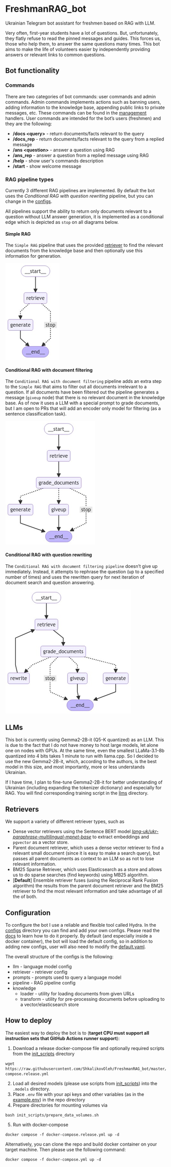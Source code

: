 # FreshmanRAG_bot
Ukrainian Telegram bot assistant for freshmen based on RAG with LLM.

Very often, first-year students have a lot of questions. But, unfortunately, they flatly refuse to read the pinned messages and guides. This forces us, those who help them, to answer the same questions many times. This bot aims to make the life of volunteers easier by independently providing answers or relevant links to common questions.

## Bot functionality

### Commands
There are two categories of bot commands: user commands and admin commands. Admin commands implements actions such as banning users, adding information to the knowledge base, appending public links to private messages, etc. These commands can be found in the [management](./bot/handlers/management.py) handlers. User commands are intended for the bot’s users (freshmen) and they are the following:
+ **/docs \<query\>** - return documents/facts relevant to the query
+ **/docs_rep** - return documents/facts relevant to the query from a replied message
+ **/ans \<question\>** - answer a question using RAG
+ **/ans_rep** - answer a question from a replied message using RAG
+ **/help** - show user's commands description
+ **/start** - show welcome message

### RAG pipeline types
Currently 3 different RAG pipelines are implemented. By default the bot uses the *Conditional RAG with question rewriting* pipeline, but you can change in the [configs](#configuration).

All pipelines support the ability to return only documents relevant to a question without LLM answer generation, it is implemented as a conditional edge which is depicted as `stop` on all diagrams below.

#### Simple RAG
The `Simple RAG` pipeline that uses the provided [retriever](#retrievers) to find the relevant documents from the knowledge base and then optionally use this information for generation.

![Simple RAG](assets/simple_rag.png)

#### Conditional RAG with document filtering
The `Conditional RAG with document filtering` pipeline adds an extra step to the `Simple RAG` that aims to filter out all documents irrelevant to a question. If all documents have been filtered out the pipeline generates a message (`giveup` node) that there is no relevant document in the knowledge base. As of now it uses a LLM with a special prompt to grade documents, but I am open to PRs that will add an encoder only model for filtering (as a sentence classification task).

![Conditional RAG with document filtering](assets/rag_with_filtering.png)

#### Conditional RAG with question rewriting
The `Conditional RAG with document filtering pipeline` doesn’t give up immediately. Instead, it attempts to rephrase the question (up to a specified number of times) and uses the rewritten query for next iteration of document search and question answering.

![Conditional RAG with question rewriting](assets/rag_with_question_rewriting.png)

## LLMs
This bot is currently using Gemma2-2B-it (Q5-K quantized) as an LLM. This is due to the fact that I do not have money to host large models, let alone one on nodes with GPUs. At the same time, even the smallest LLaMa-3.1-8b quantized into 4 bits takes 1 minute to run with llama.cpp. So I decided to use the new Gemma2-2B-it, which, according to the authors, is the best model in this size, and most importantly, more or less understands Ukrainian.

If I have time, I plan to fine-tune Gemma2-2B-it for better understanding of Ukrainian (including expanding the tokenizer dictionary) and especially for RAG. You will find corresponding training script in the [llms](./llms/) directory.

## Retrievers
We support a variety of different retriever types, such as
- Dense vector retrievers using the Sentence BERT model [*lang-uk/ukr-paraphrase-multilingual-mpnet-base*](https://huggingface.co/lang-uk/ukr-paraphrase-multilingual-mpnet-base) to extract embeddings and `pgvector` as a vector store.
- Parent document retriever, which uses a dense vector retriever to find a relevant small document (since it is easy to make a search query), but passes all parent documents as context to an LLM so as not to lose relevant information.
- BM25 Sparse Retriever, which uses Elasticsearch as a store and allows us to do sparse searches (find keywords) using MB25 algorithm.
- [**Default**] Ensemble retriever fuses (using the Reciprocal Rank Fusion algorithm) the results from the parent document retriever and the BM25 retriever to find the most relevant information and take advantage of all the of both.

## Configuration
To configure the bot I use a reliable and flexible tool called Hydra. In the [configs](./configs/) directory you can find and add your own configs. Please read the [docs](https://hydra.cc/docs/1.3/intro/) to learn how to do it properly. By default (and especially inside a docker container), the bot will load the default config, so in addition to adding new configs, user will also need to modify the [default.yaml](./configs/default.yaml).

The overall structure of the configs is the following:
- llm - language model config
- retriever - retriever config
- prompts - prompts used  to query a language model
- pipeline - RAG pipeline config
- knowledge
    - loader - utility for loading documents from given URLs
    - transform - utility for pre-processing documents before uploading to a vector/elasticsearch store

## How to deploy
The easiest way to deploy the bot is to (**target CPU must support all instruction sets that GitHub Actions runner support**):
1. Download a release docker-compose file and optionally required scripts from the [init_scripts](./init_scripts/) directory
```
wget https://raw.githubusercontent.com/ShkalikovOleh/FreshmanRAG_bot/master/docker-compose.release.yml
```
2. Load all desired models (please use scripts from [init_scripts](./init_scripts/)) into the `.models` directory.
3. Place `.env` file with your api keys and other variables (as in the [example.env](./example.env)) in the repo directory
4. Prepare directories for mounting volumes via
```
bash init_scripts/prepare_data_volumes.sh
```
5. Run with docker-compose
```
docker compose -f docker-compose.release.yml up -d
```

Alternatively, you can clone the repo and build docker container on your target machine. Then please use the following command:
```
docker compose -f docker-compose.yml up -d
```